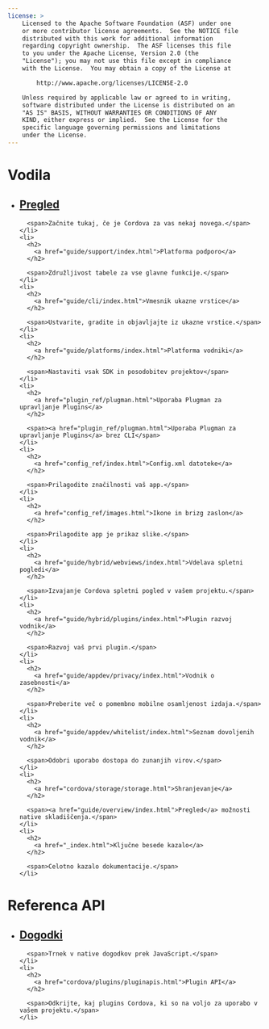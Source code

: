 ```yaml
---
license: >
    Licensed to the Apache Software Foundation (ASF) under one
    or more contributor license agreements.  See the NOTICE file
    distributed with this work for additional information
    regarding copyright ownership.  The ASF licenses this file
    to you under the Apache License, Version 2.0 (the
    "License"); you may not use this file except in compliance
    with the License.  You may obtain a copy of the License at

        http://www.apache.org/licenses/LICENSE-2.0

    Unless required by applicable law or agreed to in writing,
    software distributed under the License is distributed on an
    "AS IS" BASIS, WITHOUT WARRANTIES OR CONDITIONS OF ANY
    KIND, either express or implied.  See the License for the
    specific language governing permissions and limitations
    under the License.
---
```


<div id="home">
  <h1>
    Vodila
  </h1>
  
  <ul>
    <li>
      <h2>
        <a href="guide/overview/index.html">Pregled</a>
      </h2>
      
      <span>Začnite tukaj, če je Cordova za vas nekaj novega.</span>
    </li>
    <li>
      <h2>
        <a href="guide/support/index.html">Platforma podporo</a>
      </h2>
      
      <span>Združljivost tabele za vse glavne funkcije.</span>
    </li>
    <li>
      <h2>
        <a href="guide/cli/index.html">Vmesnik ukazne vrstice</a>
      </h2>
      
      <span>Ustvarite, gradite in objavljajte iz ukazne vrstice.</span>
    </li>
    <li>
      <h2>
        <a href="guide/platforms/index.html">Platforma vodniki</a>
      </h2>
      
      <span>Nastaviti vsak SDK in posodobitev projektov</span>
    </li>
    <li>
      <h2>
        <a href="plugin_ref/plugman.html">Uporaba Plugman za upravljanje Plugins</a>
      </h2>
      
      <span><a href="plugin_ref/plugman.html">Uporaba Plugman za upravljanje Plugins</a> brez CLI</span>
    </li>
    <li>
      <h2>
        <a href="config_ref/index.html">Config.xml datoteke</a>
      </h2>
      
      <span>Prilagodite značilnosti vaš app.</span>
    </li>
    <li>
      <h2>
        <a href="config_ref/images.html">Ikone in brizg zaslon</a>
      </h2>
      
      <span>Prilagodite app je prikaz slike.</span>
    </li>
    <li>
      <h2>
        <a href="guide/hybrid/webviews/index.html">Vdelava spletni pogledi</a>
      </h2>
      
      <span>Izvajanje Cordova spletni pogled v vašem projektu.</span>
    </li>
    <li>
      <h2>
        <a href="guide/hybrid/plugins/index.html">Plugin razvoj vodnik</a>
      </h2>
      
      <span>Razvoj vaš prvi plugin.</span>
    </li>
    <li>
      <h2>
        <a href="guide/appdev/privacy/index.html">Vodnik o zasebnosti</a>
      </h2>
      
      <span>Preberite več o pomembno mobilne osamljenost izdaja.</span>
    </li>
    <li>
      <h2>
        <a href="guide/appdev/whitelist/index.html">Seznam dovoljenih vodnik</a>
      </h2>
      
      <span>Odobri uporabo dostopa do zunanjih virov.</span>
    </li>
    <li>
      <h2>
        <a href="cordova/storage/storage.html">Shranjevanje</a>
      </h2>
      
      <span><a href="guide/overview/index.html">Pregled</a> možnosti native skladiščenja.</span>
    </li>
    <li>
      <h2>
        <a href="_index.html">Ključne besede kazalo</a>
      </h2>
      
      <span>Celotno kazalo dokumentacije.</span>
    </li>
  </ul>
  
  <h1>
    Referenca API
  </h1>
  
  <ul>
    <li>
      <h2>
        <a href="cordova/events/events.html">Dogodki</a>
      </h2>
      
      <span>Trnek v native dogodkov prek JavaScript.</span>
    </li>
    <li>
      <h2>
        <a href="cordova/plugins/pluginapis.html">Plugin API</a>
      </h2>
      
      <span>Odkrijte, kaj plugins Cordova, ki so na voljo za uporabo v vašem projektu.</span>
    </li>
  </ul>
</div>